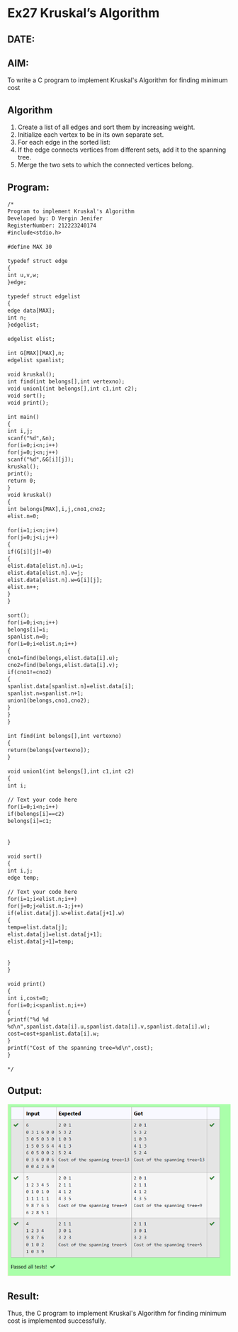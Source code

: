 # Ex27 Kruskal’s Algorithm
## DATE:
## AIM:
To write a C program to implement Kruskal's Algorithm for finding minimum cost

## Algorithm
1. Create a list of all edges and sort them by increasing weight.  
2. Initialize each vertex to be in its own separate set.  
3. For each edge in the sorted list:  
4. If the edge connects vertices from different sets, add it to the spanning tree.  
5. Merge the two sets to which the connected vertices belong. 

## Program:
```
/*
Program to implement Kruskal's Algorithm
Developed by: D Vergin Jenifer
RegisterNumber: 212223240174
#include<stdio.h>
 
#define MAX 30
 
typedef struct edge
{
int u,v,w;
}edge;
 
typedef struct edgelist
{
edge data[MAX];
int n;
}edgelist;
 
edgelist elist;
 
int G[MAX][MAX],n;
edgelist spanlist;
 
void kruskal();
int find(int belongs[],int vertexno);
void union1(int belongs[],int c1,int c2);
void sort();
void print();
 
int main()
{
int i,j;
scanf("%d",&n);
for(i=0;i<n;i++)
for(j=0;j<n;j++)
scanf("%d",&G[i][j]);
kruskal();
print();
return 0;
}
void kruskal()
{
int belongs[MAX],i,j,cno1,cno2;
elist.n=0;
 
for(i=1;i<n;i++)
for(j=0;j<i;j++)
{
if(G[i][j]!=0)
{
elist.data[elist.n].u=i;
elist.data[elist.n].v=j;
elist.data[elist.n].w=G[i][j];
elist.n++;
}
}
 
sort();
for(i=0;i<n;i++)
belongs[i]=i;
spanlist.n=0;
for(i=0;i<elist.n;i++)
{
cno1=find(belongs,elist.data[i].u);
cno2=find(belongs,elist.data[i].v);
if(cno1!=cno2)
{
spanlist.data[spanlist.n]=elist.data[i];
spanlist.n=spanlist.n+1;
union1(belongs,cno1,cno2);
}
}
}
 
int find(int belongs[],int vertexno)
{
return(belongs[vertexno]);
}
 
void union1(int belongs[],int c1,int c2)
{
int i;

// Text your code here
for(i=0;i<n;i++)
if(belongs[i]==c2)
belongs[i]=c1;


}
 
void sort()
{
int i,j;
edge temp;

// Text your code here
for(i=1;i<elist.n;i++)
for(j=0;j<elist.n-1;j++)
if(elist.data[j].w>elist.data[j+1].w)
{
temp=elist.data[j];
elist.data[j]=elist.data[j+1];
elist.data[j+1]=temp;


}
}
 
void print()
{
int i,cost=0;
for(i=0;i<spanlist.n;i++)
{
printf("%d %d %d\n",spanlist.data[i].u,spanlist.data[i].v,spanlist.data[i].w);
cost=cost+spanlist.data[i].w;
}
printf("Cost of the spanning tree=%d\n",cost);
}

*/
```

## Output:

![output](img/krumincost.png)

## Result:
Thus, the C program to implement Kruskal's Algorithm for finding minimum cost is implemented successfully.
